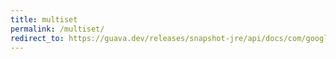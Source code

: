 ```yaml
---
title: multiset
permalink: /multiset/
redirect_to: https://guava.dev/releases/snapshot-jre/api/docs/com/google/common/collect/Multiset.html
---
```


